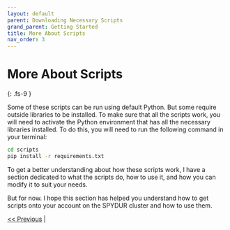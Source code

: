 ```yaml
---
layout: default
parent: Downloading Necessary Scripts
grand_parent: Getting Started
title: More About Scripts
nav_order: 3
---
```


# More About Scripts
{: .fs-9 }

Some of these scripts can be run using default Python. But some require outside libraries to be installed. To make sure that all the scripts work, you will need to activate the Python environment that has all the necessary libraries installed. To do this, you will need to run the following command in your terminal:

```bash
cd scripts
pip install -r requirements.txt
```

To get a better understanding about how these scripts work, I have a section dedicated to what the scripts do, how to use it, and how you can modify it to suit your needs.

But for now. I hope this section has helped you understand how to get scripts onto your account on the SPYDUR cluster and how to use them. 

[<< Previous](https://np3wu.github.io/Spydur_Guide/docs/gettingstarted/scripts/activate_scripts.html) |